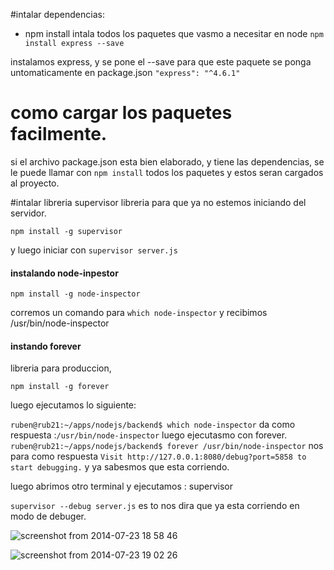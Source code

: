 
#intalar dependencias:
 - npm install intala todos los paquetes que vasmo  a necesitar en node
`npm install express --save`

instalamos express, y se pone el --save para que este paquete se ponga untomaticamente en package.json `"express": "^4.6.1"`


# como cargar los paquetes facilmente.
si el archivo package.json  esta bien elaborado, y tiene las dependencias, se le puede llamar con `npm install` todos los paquetes y estos seran cargados al proyecto.


#intalar libreria supervisor
libreria para que ya no estemos iniciando del servidor.

`npm install -g supervisor`

y luego iniciar con `supervisor server.js`

#### instalando node-inpestor

`npm install -g node-inspector`

corremos un comando para `which node-inspector` y recibimos /usr/bin/node-inspector


#### instando forever

 libreria para produccion, 

`npm install -g forever`


luego ejecutamos lo siguiente:

`ruben@rub21:~/apps/nodejs/backend$ which node-inspector`
da como respuesta :`/usr/bin/node-inspector`
luego ejecutasmo con forever.
`ruben@rub21:~/apps/nodejs/backend$ forever /usr/bin/node-inspector`
nos para como respuesta `Visit http://127.0.0.1:8080/debug?port=5858 to start debugging.` y ya sabesmos que esta corriendo.

luego abrimos otro terminal y ejecutamos : supervisor

`supervisor --debug server.js`
es to nos dira que ya esta corriendo en modo de debuger.


![screenshot from 2014-07-23 18 58 46](https://cloud.githubusercontent.com/assets/1152236/3682140/59c268cc-12c5-11e4-824d-d7deec8d0bf2.png)

![screenshot from 2014-07-23 19 02 26](https://cloud.githubusercontent.com/assets/1152236/3682167/dd793cb8-12c5-11e4-8614-721d8a001d9b.png)
